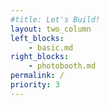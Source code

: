 ```yaml
---
#title: Let's Build!
layout: two_column
left_blocks:
    - basic.md
right_blocks:
    - photobooth.md
permalink: /
priority: 3
---
```

